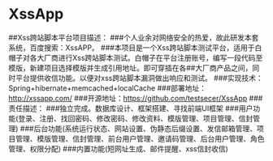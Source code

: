 # XssApp
##Xss跨站脚本平台项目描述：
###个人业余对网络安全的热爱，故此研发本套系统，百度搜索：XssAPP。
###本项目是一个Xss跨站脚本测试平台，适用于白帽子对各大厂商进行Xss跨站脚本测试。白帽子在平台注册账号，编写一段代码至模版，新建项目选择模版并生成引用地址。即可穿插在各##大厂商产品之间，同时平台提供收信功能。以便对xss跨站脚本漏洞做出响应和测试。
###实现技术：Spring+hibernate+memcached+localCache
###部署地址：http://xssapp.com/
###开源地址：https://github.com/testsecer/XssApp
###责任描述：
###独立完成。数据库设计、框架搭建、寻找前端UI框架
###用户功能(登录、注册、找回密码、修改密码、修改资料、模版管理、项目管理、信封管理)
###后台功能(系统运行状态、网站设置、伪静态后缀设置、发信邮箱管理、项目管理、模版管理、信封管理、前台用户管理、邀请码管理、后台用户管理、角色管理、权限分配)
###内置功能(短网址生成、邮件提醒、xss信封收信)
